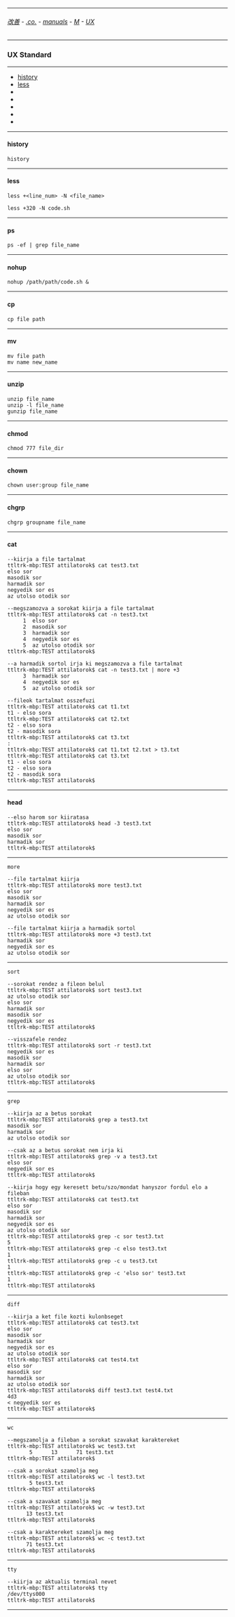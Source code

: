 
---

###### [改善](https://github.com/ttltrk/0C/blob/master/README.MD) - [.co.](https://github.com/ttltrk/PRG/blob/master/CODING.MD) - [manuals](https://github.com/ttltrk/PRG/blob/master/MAN.MD) - [M](https://github.com/ttltrk/ELSE/blob/master/M/M.MD) - [UX](https://github.com/ttltrk/ELSE/blob/master/M/UX/UX.MD)

---

### UX Standard

---

* <a href='#history'>history</a></br>
* <a href='#less'>less</a></br>
* <a href='#'></a>
* <a href='#'></a>
* <a href='#'></a>
* <a href='#'></a>
* <a href='#'></a>

---

<h4 id='history'>history</h4>

```
history
```

---

<h4 id='less'>less</h4>

```
less +<line_num> -N <file_name>

less +320 -N code.sh
```

---

<h4 id='ps'>ps</h4>

```
ps -ef | grep file_name
```

---

<h4 id='nohup'>nohup</h4>

```
nohup /path/path/code.sh &
```

---

<h4 id='cp'>cp</h4>

```
cp file path
```

---

<h4 id='mv'>mv</h4>

```
mv file path 
mv name new_name
```

---

<h4 id='unzip'>unzip</h4>

```
unzip file_name
unzip -l file_name
gunzip file_name
```

---

<h4 id='chmod'>chmod</h4>

```
chmod 777 file_dir
```

---

<h4 id='chown'>chown</h4>

```
chown user:group file_name
```

---

<h4 id='chgrp'>chgrp</h4>

```
chgrp groupname file_name
```

---

<h4 id='cat'>cat</h4>

```
--kiirja a file tartalmat
ttltrk-mbp:TEST attilatorok$ cat test3.txt
elso sor
masodik sor
harmadik sor
negyedik sor es
az utolso otodik sor

--megszamozva a sorokat kiirja a file tartalmat
ttltrk-mbp:TEST attilatorok$ cat -n test3.txt
     1	elso sor
     2	masodik sor
     3	harmadik sor
     4	negyedik sor es
     5	az utolso otodik sor
ttltrk-mbp:TEST attilatorok$ 

--a harmadik sortol irja ki megszamozva a file tartalmat
ttltrk-mbp:TEST attilatorok$ cat -n test3.txt | more +3
     3  harmadik sor
     4  negyedik sor es
     5  az utolso otodik sor
     
--fileok tartalmat osszefuzi
ttltrk-mbp:TEST attilatorok$ cat t1.txt
t1 - elso sora
ttltrk-mbp:TEST attilatorok$ cat t2.txt
t2 - elso sora
t2 - masodik sora
ttltrk-mbp:TEST attilatorok$ cat t3.txt
:
ttltrk-mbp:TEST attilatorok$ cat t1.txt t2.txt > t3.txt
ttltrk-mbp:TEST attilatorok$ cat t3.txt
t1 - elso sora
t2 - elso sora
t2 - masodik sora
ttltrk-mbp:TEST attilatorok$ 
```

---

<h4 id='head'>head</h4>

```
--elso harom sor kiiratasa
ttltrk-mbp:TEST attilatorok$ head -3 test3.txt
elso sor
masodik sor
harmadik sor
ttltrk-mbp:TEST attilatorok$ 
```

---

```
more

--file tartalmat kiirja
ttltrk-mbp:TEST attilatorok$ more test3.txt
elso sor
masodik sor
harmadik sor
negyedik sor es
az utolso otodik sor

--file tartalmat kiirja a harmadik sortol
ttltrk-mbp:TEST attilatorok$ more +3 test3.txt
harmadik sor
negyedik sor es
az utolso otodik sor
```

---

```
sort

--sorokat rendez a fileon belul
ttltrk-mbp:TEST attilatorok$ sort test3.txt
az utolso otodik sor
elso sor
harmadik sor
masodik sor
negyedik sor es
ttltrk-mbp:TEST attilatorok$ 

--visszafele rendez
ttltrk-mbp:TEST attilatorok$ sort -r test3.txt
negyedik sor es
masodik sor
harmadik sor
elso sor
az utolso otodik sor
ttltrk-mbp:TEST attilatorok$ 
```

---

```
grep

--kiirja az a betus sorokat
ttltrk-mbp:TEST attilatorok$ grep a test3.txt
masodik sor
harmadik sor
az utolso otodik sor

--csak az a betus sorokat nem irja ki
ttltrk-mbp:TEST attilatorok$ grep -v a test3.txt
elso sor
negyedik sor es
ttltrk-mbp:TEST attilatorok$ 

--kiirja hogy egy keresett betu/szo/mondat hanyszor fordul elo a fileban
ttltrk-mbp:TEST attilatorok$ cat test3.txt
elso sor
masodik sor
harmadik sor
negyedik sor es
az utolso otodik sor
ttltrk-mbp:TEST attilatorok$ grep -c sor test3.txt
5
ttltrk-mbp:TEST attilatorok$ grep -c elso test3.txt
1
ttltrk-mbp:TEST attilatorok$ grep -c u test3.txt
1
ttltrk-mbp:TEST attilatorok$ grep -c 'elso sor' test3.txt
1
ttltrk-mbp:TEST attilatorok$ 
```

---

```
diff

--kiirja a ket file kozti kulonbseget
ttltrk-mbp:TEST attilatorok$ cat test3.txt
elso sor
masodik sor
harmadik sor
negyedik sor es
az utolso otodik sor
ttltrk-mbp:TEST attilatorok$ cat test4.txt
elso sor
masodik sor
harmadik sor
az utolso otodik sor
ttltrk-mbp:TEST attilatorok$ diff test3.txt test4.txt
4d3
< negyedik sor es
ttltrk-mbp:TEST attilatorok$ 
```

---

```
wc

--megszamolja a fileban a sorokat szavakat karaktereket
ttltrk-mbp:TEST attilatorok$ wc test3.txt
       5      13      71 test3.txt
ttltrk-mbp:TEST attilatorok$ 
       
--csak a sorokat szamolja meg       
ttltrk-mbp:TEST attilatorok$ wc -l test3.txt
       5 test3.txt
ttltrk-mbp:TEST attilatorok$ 
       
--csak a szavakat szamolja meg       
ttltrk-mbp:TEST attilatorok$ wc -w test3.txt
      13 test3.txt
ttltrk-mbp:TEST attilatorok$ 
      
--csak a karaktereket szamolja meg      
ttltrk-mbp:TEST attilatorok$ wc -c test3.txt
      71 test3.txt
ttltrk-mbp:TEST attilatorok$ 
```

---

```
tty

--kiirja az aktualis terminal nevet
ttltrk-mbp:TEST attilatorok$ tty
/dev/ttys000
ttltrk-mbp:TEST attilatorok$ 
```

---
